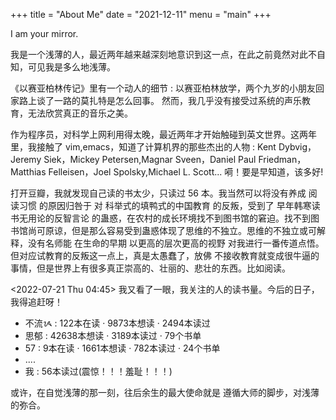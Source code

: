 +++
title = "About Me"
date = "2021-12-11"
menu = "main"
+++

I am your mirror.

我是一个浅薄的人，最近两年越来越深刻地意识到这一点，在此之前竟然对此不自知，可见我是多么地浅薄。

《以赛亚柏林传记》里有一个动人的细节 : 以赛亚柏林放学，两个九岁的小朋友回家路上谈了一路的莫扎特是怎么回事。
然而，我几乎没有接受过系统的声乐教育，无法欣赏真正的音乐之美。

作为程序员，对科学上网利用得太晚，最近两年才开始触碰到英文世界。这两年里，我接触了 vim,emacs，知道了计算机界的那些杰出的人物 : Kent Dybvig，Jeremy Siek，Mickey Petersen,Magnar Sveen，Daniel Paul Friedman，Matthias Felleisen，Joel Spolsky,Michael L. Scott... 嗬！要是早知道，该多好!

打开豆瓣，我就发现自己读的书太少，只读过 56 本。我当然可以将没有养成 阅读习惯 的原因归咎于 对 科举式的填鸭式的中国教育 的反叛，受到了 早年韩寒读书无用论的反智言论 的蛊惑，在农村的成长环境找不到图书馆的窘迫。找不到图书馆尚可原谅，但是那么容易受到蛊惑体现了思维的不独立。思维的不独立或可解释，没有名师能 在生命的早期 以更高的层次更高的视野 对我进行一番传道点悟。但对应试教育的反叛这一点上，真是太愚蠢了，放佛 不接收教育就变成很牛逼的事情，但是世界上有很多真正崇高的、壮丽的、悲壮的东西。比如阅读。

<2022-07-21 Thu 04:45> 我又看了一眼，我关注的人的读书量。今后的日子，我得追赶呀！
- 不流ᝰ : 122本在读 · 9873本想读 · 2494本读过
- 思郁 : 42638本想读 · 3189本读过 · 79个书单
- 57 : 9本在读 · 1661本想读 · 782本读过 · 24个书单
- ....
- 我 : 56本读过(震惊！！！羞耻！！！)

或许，在自觉浅薄的那一刻，往后余生的最大使命就是 遵循大师的脚步，对浅薄的弥合。
